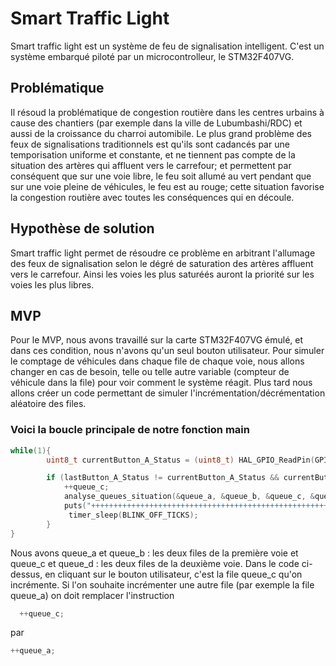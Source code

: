 # Smart Traffic Light
Smart traffic light est un système de feu de signalisation intelligent. C'est un système embarqué piloté par un microcontrolleur, le STM32F407VG.

## Problématique
Il résoud la problématique de congestion routière dans les centres urbains à cause des chantiers (par exemple dans la ville de Lubumbashi/RDC) et aussi de la croissance du charroi automibile. Le plus grand problème des feux de signalisations traditionnels est qu'ils sont cadancés par une temporisation uniforme et constante, et ne tiennent pas compte de la situation des artères qui affluent vers le carrefour; et permettent par conséquent que sur une voie libre, le feu soit allumé au vert pendant que sur une voie pleine de véhicules, le feu est au rouge; cette situation favorise la congestion routière avec toutes les conséquences qui en découle. 

## Hypothèse de solution
Smart traffic light permet de résoudre ce problème en arbitrant l'allumage des feux de signalisation selon le dégré de saturation des artères affluent vers le carrefour. Ainsi les voies les plus saturéés auront la priorité sur les voies les plus libres.


## MVP

Pour le MVP, nous avons travaillé sur la carte STM32F407VG émulé, et dans ces condition, nous n'avons qu'un seul bouton utilisateur. Pour simuler le comptage de véhicules dans chaque file de chaque voie, nous allons changer en cas de besoin, telle ou telle autre variable (compteur de véhicule dans la file) pour voir comment le système réagit. Plus tard nous allons créer un code permettant de simuler l'incrémentation/décrémentation aléatoire des files.

### Voici la boucle principale de notre fonction main 
```c
while(1){
		uint8_t currentButton_A_Status = (uint8_t) HAL_GPIO_ReadPin(GPIOA, GPIO_PIN_0);

		if (lastButton_A_Status != currentButton_A_Status && currentButton_A_Status != GPIO_PIN_RESET) {
			++queue_c;
			analyse_queues_situation(&queue_a, &queue_b, &queue_c, &queue_d, priority);
			puts("++++++++++++++++++++++++++++++++++++++++++++++++++++++++++++++++++\n");
			 timer_sleep(BLINK_OFF_TICKS);
		} 
}
```
Nous avons queue_a et queue_b : les deux files de la première voie et queue_c et queue_d : les deux files de la deuxième voie.
Dans le code ci-dessus, en cliquant sur le bouton utilisateur, c'est la file queue_c qu'on incrémente. Si l'on souhaite incrémenter une autre file (par exemple la file queue_a) on doit remplacer l'instruction 
```c
  ++queue_c;
  ```
  par 
  ```c
  ++queue_a;
  ```
  

